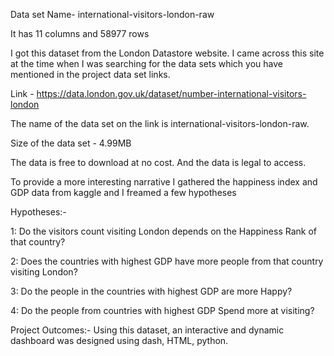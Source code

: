 Data set Name- international-visitors-london-raw

It has 11 columns and 58977 rows

I got this dataset from the London Datastore website. I came across this site at the time when I was searching for the data sets which you have mentioned in the project data set links.

Link - https://data.london.gov.uk/dataset/number-international-visitors-london

The name of the data set on the link is international-visitors-london-raw.

Size of the data set - 4.99MB

The data is free to download at no cost. And the data is legal to access.

To provide a more interesting narrative I gathered the happiness index and GDP data from kaggle and I freamed a few hypotheses

Hypotheses:-

1: Do the visitors count visiting London depends on the Happiness Rank of that country?

2: Does the countries with highest GDP have more people from that country visiting London?

3: Do the people in the countries with highest GDP are more Happy?

4: Do the people from countries with highest GDP Spend more at visiting?

Project Outcomes:- 
Using this dataset, an interactive and dynamic dashboard was designed using dash, HTML, python. 
